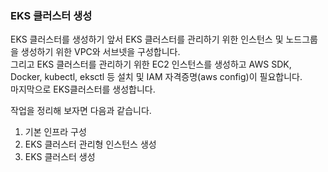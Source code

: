 ### EKS 클러스터 생성
EKS 클러스터를 생성하기 앞서 EKS 클러스터를 관리하기 위한 인스턴스 및 노드그룹을 생성하기 위한 VPC와 서브넷을 구성합니다.  
그리고 EKS 클러스터를 관리하기 위한 EC2 인스턴스를 생성하고 AWS SDK, Docker, kubectl, eksctl 등 설치 및 IAM 자격증명(aws config)이 필요합니다.  
마지막으로 EKS클러스터를 생성합니다.  

작업을 정리해 보자면 다음과 같습니다.
1. 기본 인프라 구성
2. EKS 클러스터 관리형 인스턴스 생성
3. EKS 클러스터 생성



